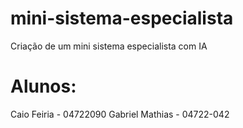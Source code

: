 # mini-sistema-especialista
Criação de um mini sistema especialista com IA

# Alunos:
Caio Feiria - 04722090
Gabriel Mathias - 04722-042
